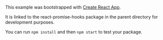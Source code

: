 This example was bootstrapped with [Create React App](https://github.com/facebook/create-react-app).

It is linked to the react-promise-hooks package in the parent directory for development purposes.

You can run `npm install` and then `npm start` to test your package.
